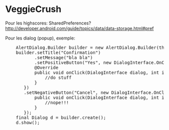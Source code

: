 VeggieCrush
===========

Pour les highscores: SharedPreferences?
	http://developer.android.com/guide/topics/data/data-storage.html#pref

Pour les dialog (popup), exemple:
<pre>
	AlertDialog.Builder builder = new AlertDialog.Builder(this);
	builder.setTitle("Confirmation")
		   .setMessage("bla bla")
		   .setPositiveButton("Yes", new DialogInterface.OnClickListener() {
	       @Override
	       public void onClick(DialogInterface dialog, int id) {
	    	   //do stuff
	       }
	   })
	   .setNegativeButton("Cancel", new DialogInterface.OnClickListener() {
	       public void onClick(DialogInterface dialog, int id) {
	    	   //nope!!!
	       }
	   });				
	final Dialog d = builder.create();
	d.show();
</pre>
